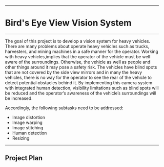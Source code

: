 _ _ _
# Bird's Eye View Vision System
_ _ _

The goal of this project is to develop a vision system for heavy vehicles. There are many problems about operate heavy vehicles such as trucks, harvesters, and mining machines in a safe manner for the operator. Working with heavy vehicles,implies that the operator of the vehicle must be well aware of the surroundings. 
Otherwise, the vehicle as well as people and other things around it may pose a safety risk. The vehicles have blind spots that are not covered by the side view mirrors and in many the heavy vehicles, there is no way for the operator to see the rear of the vehicle 
to detect potential obstacles behind it. By implementing this camera system with integrated human detection, visibility limitations such as blind spots will be reduced and the operator’s awareness of the vehicle’s surroundings will be increased.

Accordingly, the following subtasks need to be addressed: 
+ Image distortion 
+ Image warping
+ Image stitching
+ Human detection
+ Resizing
_ _ _
## Project Plan

